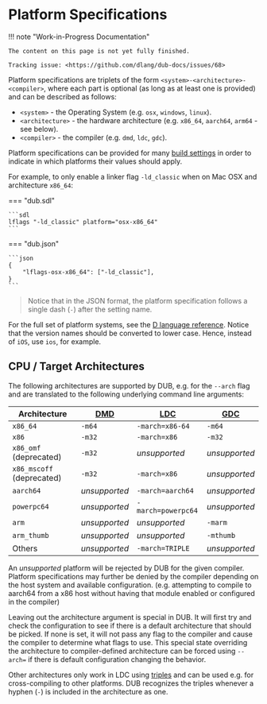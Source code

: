 # Platform Specifications

!!! note "Work-in-Progress Documentation"

    The content on this page is not yet fully finished.

    Tracking issue: <https://github.com/dlang/dub-docs/issues/68>

Platform specifications are triplets of the form `<system>-<architecture>-<compiler>`, where each part is optional (as long as at least one is provided)
and can be described as follows:

* `<system>` - the Operating System (e.g. `osx`, `windows`, `linux`).
* `<architecture>` - the hardware architecture (e.g. `x86_64`, `aarch64`, `arm64` - see below).
* `<compiler>` - the compiler (e.g. `dmd`, `ldc`, `gdc`).

Platform specifications can be provided for many [build settings](build_settings.md) in order to indicate in which platforms their values should apply.

For example, to only enable a linker flag `-ld_classic` when on Mac OSX and architecture `x86_64`:

=== "dub.sdl"

    ```sdl
    lflags "-ld_classic" platform="osx-x86_64"
    ```

=== "dub.json"

    ```json
    {
        "lflags-osx-x86_64": ["-ld_classic"],
    }
    ```

> Notice that in the JSON format, the platform specification follows a single dash (`-`) after the setting name.

For the full set of platform systems, see the [D language reference](http://dlang.org/version.html#PredefinedVersions).
Notice that the version names should be converted to lower case. Hence, instead of `iOS`, use `ios`, for example.

## CPU / Target Architectures

The following architectures are supported by DUB, e.g. for the `--arch` flag and are translated to the following underlying command line arguments:

|  Architecture  |     [DMD]     |        [LDC]       |    [GDC]    |
| -------------- | ------------- | ------------------ | ----------- |
| `x86_64`       | `-m64`        | `-march=x86-64`    | `-m64`      |
| `x86`          | `-m32`        | `-march=x86`       | `-m32`      |
| `x86_omf` (deprecated) | `-m32` | *unsupported*     |*unsupported*|
| `x86_mscoff` (deprecated) | `-m32` | `-march=x86`   |*unsupported*|
| `aarch64`      | *unsupported* | `-march=aarch64`   |*unsupported*|
| `powerpc64`    | *unsupported* | `-march=powerpc64` |*unsupported*|
| `arm`          | *unsupported* | *unsupported*      | `-marm`     |
| `arm_thumb`    | *unsupported* | *unsupported*      | `-mthumb`   |
| Others         | *unsupported* | `-march=TRIPLE`    |*unsupported*|

[DMD]: https://github.com/dlang/dub/blob/0030b9af02481fb518419bb4e13dd18731a9fd4f/source/dub/compilers/dmd.d#L131-L146
[LDC]: https://github.com/dlang/dub/blob/0030b9af02481fb518419bb4e13dd18731a9fd4f/source/dub/compilers/ldc.d#L83-L97
[GDC]: https://github.com/dlang/dub/blob/0030b9af02481fb518419bb4e13dd18731a9fd4f/source/dub/compilers/gdc.d#L71-L78

An *unsupported* platform will be rejected by DUB for the given compiler. Platform specifications may further be denied by the compiler depending on the host system and available configuration. (e.g. attempting to compile to aarch64 from a x86 host without having that module enabled or configured in the compiler)

Leaving out the architecture argument is special in DUB. It will first try and check the configuration to see if there is a default architecture that should be picked. If none is set, it will not pass any flag to the compiler and cause the compiler to determine what flags to use. This special state overriding the architecture to compiler-defined architecture can be forced using `--arch=` if there is default configuration changing the behavior.

Other architectures only work in LDC using [triples](https://wiki.dlang.org/Cross-compiling_with_LDC) and can be used e.g. for cross-compiling to other platforms. DUB recognizes the triples whenever a hyphen (`-`) is included in the architecture as one.
